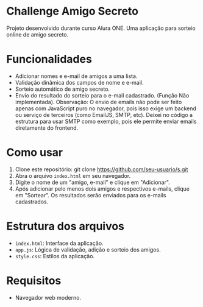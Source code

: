 # Challenge Amigo Secreto
Projeto desenvolvido durante curso Alura ONE. Uma aplicação para sorteio online de amigo secreto.

# Funcionalidades
- Adicionar nomes e e-mail de amigos a uma lista.
- Validação dinâmica dos campos de nome e e-mail.
- Sorteio automático de amigo secreto.
- Envio do resultado do sorteio para o e-mail cadastrado. (Função Não implementada). 
Observação: O envio de emails não pode ser feito apenas com JavaScript puro no navegador, pois isso exige um backend ou serviço de terceiros (como EmailJS, SMTP, etc). Deixei no código a estrutura para usar SMTP como exemplo, pois ele permite enviar emails diretamente do frontend.

# Como usar
1. Clone este repositório:
   git clone https://github.com/seu-usuario/s.git
2. Abra o arquivo `index.html` em seu navegador.
3. Digite o nome de um "amigo, e-mail" e clique em "Adicionar".
4. Após adicionar pelo menos dois amigos e respectivos e-mails, clique em "Sortear". Os resultados serão enviados para os e-mails cadastrados.

# Estrutura dos arquivos
- `index.html`: Interface da aplicação.
- `app.js`: Lógica de validação, adição e sorteio dos amigos.
- `style.css`: Estilos da aplicação.

# Requisitos
- Navegador web moderno.
